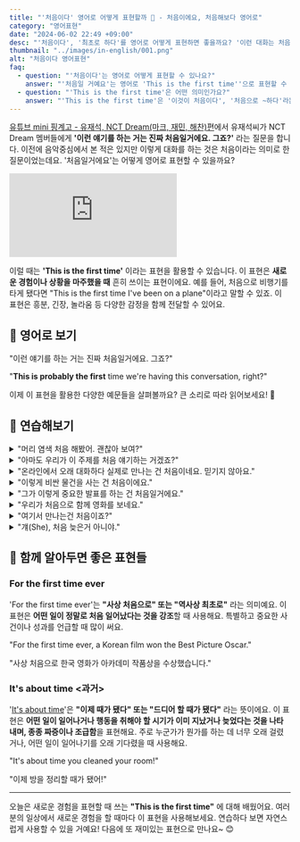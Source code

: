 ```yaml
---
title: "'처음이다' 영어로 어떻게 표현할까 🎉 - 처음이에요, 처음해보다 영어로"
category: "영어표현"
date: "2024-06-02 22:49 +09:00"
desc: "'처음이다', '최초로 하다'를 영어로 어떻게 표현하면 좋을까요? '이런 대화는 처음이에요', '처음 만나는 거 맞죠?' 등을 영어로 표현하는 법을 배워봅시다. 유재석과 NCT Dream의 대화를 통해 실제 사용 예시를 알아보고, 다양한 상황에 적용해 보세요."
thumbnail: "../images/in-english/001.png"
alt: "처음이다 영어표현"
faq:
  - question: "'처음이다'는 영어로 어떻게 표현할 수 있나요?"
    answer: "'처음일 거예요'는 영어로 'This is the first time''으로 표현할 수 있습니다. 이 표현은 어떤 일이나 경험이 처음 일어나는 것 같다는 추측을 나타낼 때 사용합니다. 예를 들어, This is probably the first time we're having this conversation, right?'는 '이런 얘기를 하는 거는 진짜 처음일 거예요. 그죠?'라는 의미입니다."
  - question: "'This is the first time'은 어떤 의미인가요?"
    answer: "'This is the first time'은 '이것이 처음이다', '처음으로 ~하다'라는 의미입니다. 이 표현은 어떤 경험이나 상황이 이전에 없었던 새로운 것임을 나타낼 때 사용합니다. 주로 현재완료 시제와 함께 사용되며, 지금까지의 경험 중에서 처음인 것을 강조합니다. 예를 들어, 'This is the first time I've visited this country'는 '이 나라를 방문하는 것은 이번이 처음이에요'라는 뜻입니다."
---
```


[유튜브 mini 핑계고 - 유재석, NCT Dream(마크, 재민, 해찬)편](https://www.youtube.com/watch?v=nMpn3GMD2Is&t=134s)에서 유재석씨가 NCT Dream 멤버들에게 **'이런 얘기를 하는 거는 진짜 처음일거에요. 그죠?'** 라는 질문을 합니다. 이전에 음악중심에서 본 적은 있지만 이렇게 대화를 하는 것은 처음이라는 의미로 한 질문이었는데요. '처음일거에요'는 어떻게 영어로 표현할 수 있을까요?

<iframe class="youtube" src="https://www.youtube.com/embed/nMpn3GMD2Is?si=2LRgSWExxBv8m11e&amp;start=129" title="YouTube video player" frameborder="0" allow="accelerometer; autoplay; clipboard-write; encrypted-media; gyroscope; picture-in-picture; web-share" referrerpolicy="strict-origin-when-cross-origin" allowfullscreen></iframe>

이럴 때는 **'This is the first time'** 이라는 표현을 활용할 수 있습니다. 이 표현은 **새로운 경험이나 상황을 마주했을 때** 흔히 쓰이는 표현이에요. 예를 들어, 처음으로 비행기를 타게 됐다면 "This is the first time I've been on a plane"이라고 말할 수 있죠. 이 표현은 흥분, 긴장, 놀라움 등 다양한 감정을 함께 전달할 수 있어요.

<div 
  data-inline-banner="🎉 새해에는 스픽 AI와 함께 영어 공부하자" 
  data-inline-banner-subtext="설날 특별 할인으로 최대 70% 할인! (~2/3)" 
  data-inline-banner-link="https://app.usespeak.com/kr-ko/sale/kr-affiliate-special/?ref=engple-inline"
  data-inline-banner-caption="해당 링크를 통해 구매시 일정액의 수수료를 지급받습니다.">
</div>

## 📖 영어로 보기

"이런 얘기를 하는 거는 진짜 처음일거에요. 그죠?"

"**This is probably the first** time we're having this conversation, right?"

이제 이 표현을 활용한 다양한 예문들을 살펴볼까요? 큰 소리로 따라 읽어보세요! 🚀

## 💬 연습해보기

<details>
<summary>"머리 염색 처음 해봤어. 괜찮아 보여?"</summary>
<span>"This is the first time I've dyed my hair. Does it look okay?"</span>
</details>

<details>
<summary>"아마도 우리가 이 주제를 처음 얘기하는 거겠죠?"</summary>
<span>"This is <a href="/blog/in-english/281.probably/">probably</a> the first time we're talking about this topic, right?"</span>
</details>

<details>
<summary>"온라인에서 오래 대화하다 실제로 만나는 건 처음이네요. 믿기지 않아요."</summary>
<span>"I can't believe this is the first time we've met <a href="/blog/in-english/070.in-person/">in person</a> after chatting online for so long."</span>
</details>

<details>
<summary>"이렇게 비싼 물건을 사는 건 처음이에요."</summary>
<span>"This is the first time I'm buying something this expensive."</span>
</details>

<details>
<summary>"그가 이렇게 중요한 발표를 하는 건 처음일거에요."</summary>
<span>"This is probably the first time he's giving such an important presentation."</span>
</details>

<details>
<summary>"우리가 처음으로 함께 영화를 보네요."</summary>
<span>"This is the first time we're watching a movie together."</span>
</details>

<details>
<summary>"여기서 만나는건 처음이죠?"</summary>
<span>"This is probably the first time we're meeting here, right?"</span>
</details>

<details>
<summary>"걔(She), 처음 늦은거 아니야."</summary>
<span>"This isn't the first time she's been late."</span>
</details>

## 🤝 함께 알아두면 좋은 표현들

### For the first time ever

'For the first time ever'는 **"사상 처음으로" 또는 "역사상 최초로"** 라는 의미예요. 이 표현은 **어떤 일이 정말로 처음 일어났다는 것을 강조**할 때 사용해요. 특별하고 중요한 사건이나 성과를 언급할 때 많이 써요.

"For the first time ever, a Korean film won the Best Picture Oscar."

"사상 처음으로 한국 영화가 아카데미 작품상을 수상했습니다."

### It's about time <과거>

'[It's about time](/blog/in-english/151.it's-about-time/)'은 **"이제 때가 됐다" 또는 "드디어 할 때가 됐다"** 라는 뜻이에요. 이 표현은 **어떤 일이 일어나거나 행동을 취해야 할 시기가 이미 지났거나 늦었다는 것을 나타내며, 종종 짜증이나 조급함**을 표현해요. 주로 누군가가 뭔가를 하는 데 너무 오래 걸렸거나, 어떤 일이 일어나기를 오래 기다렸을 때 사용해요.

"It's about time you cleaned your room!"

"이제 방을 정리할 때가 됐어!"

---

오늘은 새로운 경험을 표현할 때 쓰는 **"This is the first time"** 에 대해 배웠어요. 여러분의 일상에서 새로운 경험을 할 때마다 이 표현을 사용해보세요. 연습하다 보면 자연스럽게 사용할 수 있을 거예요! 다음에 또 재미있는 표현으로 만나요~ 😊
